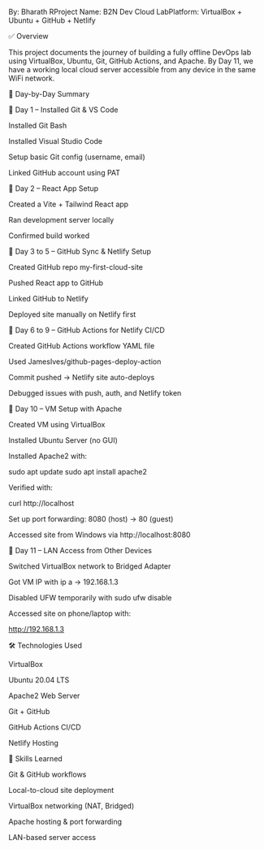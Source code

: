 By: Bharath RProject Name: B2N Dev Cloud LabPlatform: VirtualBox + Ubuntu + GitHub + Netlify

✅ Overview

This project documents the journey of building a fully offline DevOps lab using VirtualBox, Ubuntu, Git, GitHub Actions, and Apache. By Day 11, we have a working local cloud server accessible from any device in the same WiFi network.

📆 Day-by-Day Summary

🔹 Day 1 – Installed Git & VS Code

Installed Git Bash

Installed Visual Studio Code

Setup basic Git config (username, email)

Linked GitHub account using PAT


🔹 Day 2 – React App Setup

Created a Vite + Tailwind React app

Ran development server locally

Confirmed build worked


🔹 Day 3 to 5 – GitHub Sync & Netlify Setup

Created GitHub repo my-first-cloud-site

Pushed React app to GitHub

Linked GitHub to Netlify

Deployed site manually on Netlify first


🔹 Day 6 to 9 – GitHub Actions for Netlify CI/CD

Created GitHub Actions workflow YAML file

Used JamesIves/github-pages-deploy-action

Commit pushed → Netlify site auto-deploys

Debugged issues with push, auth, and Netlify token


🔹 Day 10 – VM Setup with Apache

Created VM using VirtualBox

Installed Ubuntu Server (no GUI)

Installed Apache2 with:

sudo apt update
sudo apt install apache2

Verified with:

curl http://localhost

Set up port forwarding: 8080 (host) → 80 (guest)

Accessed site from Windows via http://localhost:8080


🔹 Day 11 – LAN Access from Other Devices

Switched VirtualBox network to Bridged Adapter

Got VM IP with ip a → 192.168.1.3

Disabled UFW temporarily with sudo ufw disable

Accessed site on phone/laptop with:

http://192.168.1.3

🛠 Technologies Used

VirtualBox

Ubuntu 20.04 LTS

Apache2 Web Server

Git + GitHub

GitHub Actions CI/CD

Netlify Hosting

🚀 Skills Learned

Git & GitHub workflows

Local-to-cloud site deployment

VirtualBox networking (NAT, Bridged)

Apache hosting & port forwarding

LAN-based server access